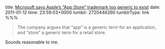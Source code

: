 title: [Microsoft says Apple’s “App Store” trademark too generic to exist](http://arstechnica.com/microsoft/news/2011/01/microsoft-goes-after-apple-app-store-trademark.ars)
date: 2011-01-12
time: 23:59:03+0000
tumblr: 2720446260
tumblrType: link
%%%

> The company argues that “app” is a generic term for an application, and “store” a generic term for a retail store. 

Sounds reasonable to me. 
